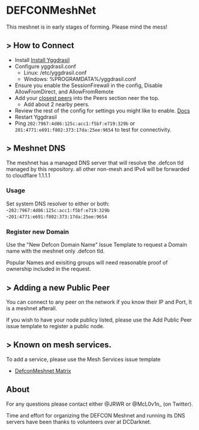 # DEFCONMeshNet
This meshnet is in early stages of forming. Please mind the mess!
## > How to Connect
- Install [Install Yggdrasil](https://yggdrasil-network.github.io/installation.html)
- Configure yggdrasil.conf
  - Linux: /etc/yggdrasil.conf
  - Windows: %PROGRAMDATA%/yggdrasil.conf
- Ensure you enable the SessionFirewall in the config, Disable AllowFromDirect, and AllowFromRemote
- Add your [closest peers](https://github.com/DEFCONMeshNet/DEFCONMeshNet/blob/master/publicnodes.csv) into the Peers section neer the top.
  - Add about 2 nearby peers.
- Review the rest of the config for settings you might like to enable. [Docs](https://yggdrasil-network.github.io/configuration.html)
- Restart Yggdrasil
- Ping ```202:7967:4d86:125c:acc1:f5bf:e719:329b``` or ```201:4771:e691:f802:373:17da:25ee:9654``` to test for connectivity.

## > Meshnet DNS
The meshnet has a managed DNS server that will resolve the .defcon tld managed by this repository. all other non-mesh and IPv4 will be forwarded to cloudflare 1.1.1.1

### Usage
Set system DNS resolver to either or both:  
-```202:7967:4d86:125c:acc1:f5bf:e719:329b```  
-```201:4771:e691:f802:373:17da:25ee:9654```

### Register new Domain
Use the "New Defcon Domain Name" Issue Template to request a Domain name with the meshnet only .defcon tld.

Popular Names and exisiting groups will need reasonable proof of ownership included in the request.

## > Adding a new Public Peer
You can connect to any peer on the network if you know their IP and Port, It is a meshnet afterall.

If you wish to have your node publicy listed, please use the Add Public Peer issue template to register a public node.

## > Known on mesh services.
To add a service, please use the Mesh Services issue template
- [DefconMeshnet Matrix](https://[0200:2c03:79b4:4257:ce90:7582:4c5a:d946])

## About  
For any questions please contact either @JRWR or @McL0v1n_ (on Twitter).  

Time and effort for organizing the DEFCON Meshnet and running its DNS servers have been thanks to volunteers over at DCDarknet.  


